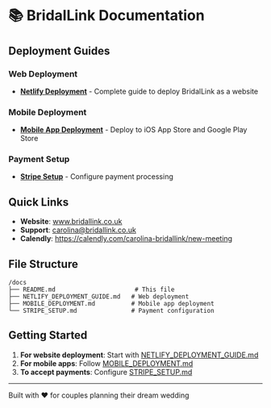 # 📚 BridalLink Documentation

## Deployment Guides

### Web Deployment
- **[Netlify Deployment](./NETLIFY_DEPLOYMENT_GUIDE.md)** - Complete guide to deploy BridalLink as a website

### Mobile Deployment
- **[Mobile App Deployment](./MOBILE_DEPLOYMENT.md)** - Deploy to iOS App Store and Google Play Store

### Payment Setup
- **[Stripe Setup](./STRIPE_SETUP.md)** - Configure payment processing

## Quick Links

- **Website**: www.bridallink.co.uk
- **Support**: carolina@bridallink.co.uk
- **Calendly**: https://calendly.com/carolina-bridallink/new-meeting

## File Structure

```
/docs
├── README.md                      # This file
├── NETLIFY_DEPLOYMENT_GUIDE.md   # Web deployment
├── MOBILE_DEPLOYMENT.md          # Mobile app deployment
└── STRIPE_SETUP.md               # Payment configuration
```

## Getting Started

1. **For website deployment**: Start with [NETLIFY_DEPLOYMENT_GUIDE.md](./NETLIFY_DEPLOYMENT_GUIDE.md)
2. **For mobile apps**: Follow [MOBILE_DEPLOYMENT.md](./MOBILE_DEPLOYMENT.md)
3. **To accept payments**: Configure [STRIPE_SETUP.md](./STRIPE_SETUP.md)

---

Built with ❤️ for couples planning their dream wedding
